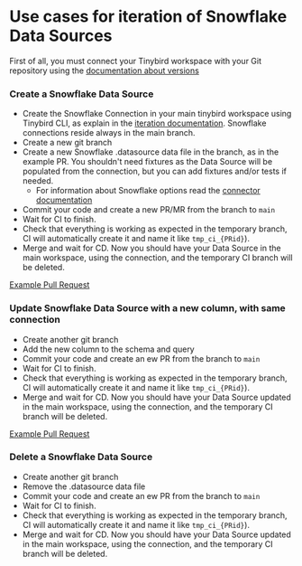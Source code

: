 # Use cases for iteration of Snowflake Data Sources

First of all, you must connect your Tinybird workspace with your Git repository using the [documentation about versions](https://www.tinybird.co/docs/production/working-with-version-control#connect-your-workspace-to-git-from-the-cli) 

### Create a Snowflake Data Source 

- Create the Snowflake Connection in your main tinybird workspace using Tinybird CLI, as explain in the [iteration documentation](https://www.tinybird.co/docs/ingest/snowflake). Snowflake connections reside always in the main branch.
- Create a new git branch 
- Create a new Snowflake .datasource data file in the branch, as in the example PR. You shouldn't need fixtures as the Data Source will be populated from the connection, but you can add fixtures and/or tests if needed.
  - For information about Snowflake options read the [connector documentation](https://www.tinybird.co/docs/ingest/snowflake)
- Commit your code and create a new PR/MR from the branch to `main` 
- Wait for CI to finish.
- Check that everything is working as expected in the temporary branch, CI will automatically create it and name it like `tmp_ci_{PRid}`).
- Merge and wait for CD. Now you should have your Data Source in the main workspace, using the connection, and the temporary CI branch will be deleted.

[Example Pull Request](https://github.com/tinybirdco/use-case-examples/pull/359)


### Update Snowflake Data Source with a new column, with same connection

- Create another git branch
- Add the new column to the schema and query
- Commit your code and create an ew PR from the branch to `main`
- Wait for CI to finish.
- Check that everything is working as expected in the temporary branch, CI will automatically create it and name it like `tmp_ci_{PRid}`).
- Merge and wait for CD. Now you should have your Data Source updated in the main workspace, using the connection, and the temporary CI branch will be deleted.

[Example Pull Request](https://github.com/tinybirdco/use-case-examples/pull/360)

### Delete a Snowflake Data Source

- Create another git branch
- Remove the .datasource data file
- Commit your code and create an ew PR from the branch to `main`
- Wait for CI to finish.
- Check that everything is working as expected in the temporary branch, CI will automatically create it and name it like `tmp_ci_{PRid}`).
- Merge and wait for CD. Now you should have your Data Source updated in the main workspace, using the connection, and the temporary CI branch will be deleted.

